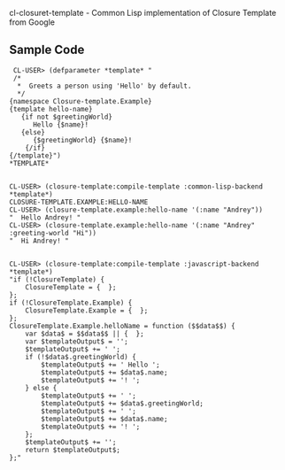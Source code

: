 cl-closuret-template - Common Lisp implementation of Closure Template from Google

Sample Code
-------------------------

     CL-USER> (defparameter *template* "
     /*
      *  Greets a person using 'Hello' by default.
      */
    {namespace Closure-template.Example}
    {template hello-name}
       {if not $greetingWorld}
          Hello {$name}!
       {else}
          {$greetingWorld} {$name}!
        {/if}
    {/template}")
    *TEMPLATE*
   
   
    CL-USER> (closure-template:compile-template :common-lisp-backend *template*)
    CLOSURE-TEMPLATE.EXAMPLE:HELLO-NAME
    CL-USER> (closure-template.example:hello-name '(:name "Andrey"))
    "  Hello Andrey! "
    CL-USER> (closure-template.example:hello-name '(:name "Andrey" :greeting-world "Hi"))
    "  Hi Andrey! "
    
    
    CL-USER> (closure-template:compile-template :javascript-backend *template*)
    "if (!ClosureTemplate) {
        ClosureTemplate = {  };
    };
    if (!ClosureTemplate.Example) {
        ClosureTemplate.Example = {  };
    };
    ClosureTemplate.Example.helloName = function ($$data$$) {
        var $data$ = $$data$$ || {  };
        var $templateOutput$ = '';
        $templateOutput$ += ' ';
        if (!$data$.greetingWorld) {
            $templateOutput$ += ' Hello ';
            $templateOutput$ += $data$.name;
            $templateOutput$ += '! ';
        } else {
            $templateOutput$ += ' ';
            $templateOutput$ += $data$.greetingWorld;
            $templateOutput$ += ' ';
            $templateOutput$ += $data$.name;
            $templateOutput$ += '! ';
        };
        $templateOutput$ += '';
        return $templateOutput$;
    };"

